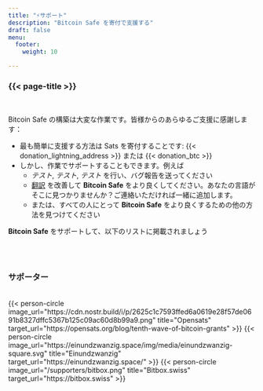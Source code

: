 ```yaml
---
title: "⚡サポート"
description: "Bitcoin Safe を寄付で支援する"
draft: false
menu:
  footer:
    weight: 10 

---
```


### {{< page-title >}} 


<br>

Bitcoin Safe の構築は大変な作業です。皆様からのあらゆるご支援に感謝します：
- 最も簡単に支援する方法は Sats を寄付することです: {{< donation_lightning_address >}}  または {{< donation_btc >}}
- しかし、作業でサポートすることもできます。例えば
  -   *テスト*, *テスト*, *テスト* を行い、バグ報告を送ってください
  - [翻訳](https://hosted.weblate.org/engage/bitcoin-safe/) を改善して **Bitcoin Safe** をより良くしてください。あなたの言語がそこに見つかりませんか？ご連絡いただければ一緒に追加します。
  -  または、すべての人にとって **Bitcoin Safe** をより良くするための他の方法を見つけてください

**Bitcoin Safe** をサポートして、以下のリストに掲載されましょう

<br>
<br>

### サポーター

<br> 
 

<div class="row">
  {{< person-circle image_url="https://cdn.nostr.build/i/p/2625c1c7593ffed6a0619e28f57de0691b8327dffc5367b125c09ac60d8b99a9.png" title="Opensats" target_url="https://opensats.org/blog/tenth-wave-of-bitcoin-grants" >}}
  {{< person-circle image_url="https://einundzwanzig.space/img/media/einundzwanzig-square.svg" title="Einundzwanzig" target_url="https://einundzwanzig.space/" >}}
  {{< person-circle image_url="/supporters/bitbox.png" title="Bitbox.swiss" target_url="https://bitbox.swiss" >}}



</div>